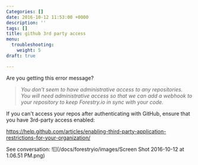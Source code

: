 ```yaml
---
Categories: []
date: 2016-10-12 11:53:00 +0000
description: ''
tags: []
title: github 3rd party access
menu:
  troubleshooting:
    weight: 5
draft: true

---
```

Are you getting this error message? 

><i> You don't seem to have administrative access to any repositories. You will need administrative access so that we can add a webhook to your repository to keep Forestry.io in sync with your code.</i>

If you can't access your repos after authenticating with GitHub, ensure that you have 3rd-party access enabled:

https://help.github.com/articles/enabling-third-party-application-restrictions-for-your-organization/

See conversation:
![](/docs/forestryio/images/Screen Shot 2016-10-12 at 1.06.51 PM.png)
